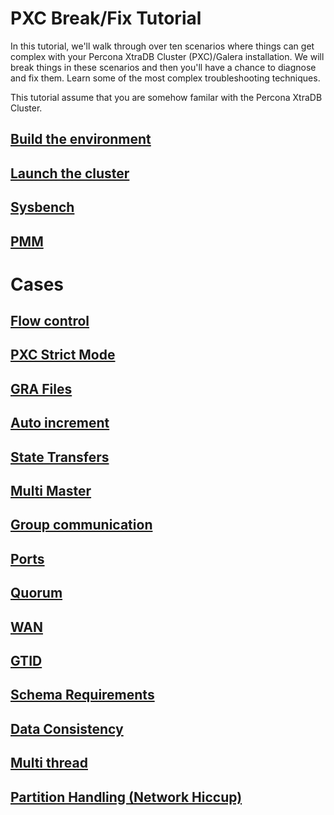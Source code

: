 # PXC Break/Fix Tutorial

In this tutorial, we'll walk through over ten scenarios where things can get complex with your Percona XtraDB Cluster (PXC)/Galera installation. We will break things in these scenarios and then you'll have a chance to diagnose and fix them. Learn some of the most complex troubleshooting techniques. 

This tutorial assume that you are somehow familar with the Percona XtraDB Cluster.

## [Build the environment](docs/Build_the_environment.md)

## [Launch the cluster](docs/Launch_the_cluster.md)

## [Sysbench](docs/Sysbench.md)

## [PMM](docs/PMM.md)

# Cases

## [Flow control](docs/Flow_control.MD)

## [PXC Strict Mode](docs/PXC_Strict_Mode.md)

## [GRA Files](docs/GRA_Files.md)

## [Auto increment](docs/Auto_increment.md)

## [State Transfers](docs/State_Transfers.md)

## [Multi Master](docs/Multi_Master.md)

## [Group communication](docs/Group_communication.md)

## [Ports](docs/Ports.md)

## [Quorum](docs/Quorum.md) 

## [WAN](docs/WAN.md)

## [GTID](docs/GTID.md)

## [Schema Requirements](docs/Schema_Requirements.md)

## [Data Consistency](docs/Data_Consistency.md)

## [Multi thread](docs/Multi_thread.md)

## [Partition Handling (Network Hiccup)](docs/Partition_Handling.md)


